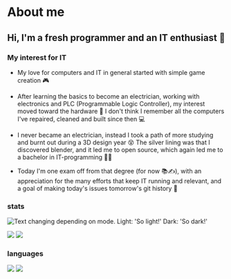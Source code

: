 # About me

## Hi, I'm a fresh programmer and an IT enthusiast 🌱

### My interest for IT

* My love for computers and IT in general started with simple game creation 🎮

* After learning the basics to become an electrician, working with electronics and PLC (Programmable Logic Controller), my interest moved toward the hardware 🔌 I don't think I remember all the computers I've repaired, cleaned and built since then 💻

* I never became an electrician, instead I took a path of more studying and burnt out during a 3D design year 😵 The silver lining was that I discovered blender, and it led me to open source, which again led me to a bachelor in IT-programming 👨‍💻

* Today I'm one exam off from that degree (for now 📚✍️), with an appreciation for the many efforts that keep IT running and relevant, and a goal of making today's issues tomorrow's git history 📜

[//]: # (site for guide on setup, and template code)
[//]: # (https://github.com/vn7n24fzkq/github-profile-summary-cards)

### stats

[//]: # (profile detail card)
<picture>
 <source media="(prefers-color-scheme: dark)" srcset="http://vercel-gamingtruble.vercel.app/api/cards/profile-details?username=gamingtruble&theme=panda">
   <img alt="Text changing depending on mode. Light: 'So light!' Dark: 'So dark!'" src="http://vercel-gamingtruble.vercel.app/api/cards/profile-details?username=gamingtruble&theme=vue">
</picture>

[//]: # (stats card and productive time card)
![](http://vercel-gamingtruble.vercel.app/api/cards/stats?username=gamingtruble&theme=panda#gh-dark-mode-only) ![](http://vercel-gamingtruble.vercel.app/api/cards/productive-time?username=gamingtruble&theme=panda&utcOffset=1#gh-dark-mode-only)

### languages

[//]: # (top language by repo card and top language by commit card)
![](http://vercel-gamingtruble.vercel.app/api/cards/repos-per-language?username=gamingtruble&theme=panda#gh-dark-mode-only) ![](http://vercel-gamingtruble.vercel.app/api/cards/most-commit-language?username=gamingtruble&theme=panda#gh-dark-mode-only)
